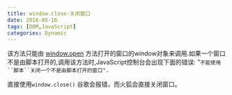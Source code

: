```yaml
---
title: window.close-关闭窗口
date: 2016-05-16
tags: [DOM,JavaScript]
categories: Dynamic
---
```


该方法只能由 [window.open](https://developer.mozilla.org/zh-cn/DOM/window.open) 方法打开的窗口的window对象来调用.如果一个窗口不是由脚本打开的,调用该方法时,JavaScript控制台会出现下面的错误: "`不能使用``脚本``关闭一个不是由脚本打开的窗口".`

直接使用`window.close()` 谷歌会报错，而火狐会直接关闭窗口。